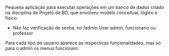 Pequena aplicação para executar operações em um banco de dados
criado na disciplina de Projeto de BD, que envolveu modelo conceitual, lógico e físico.


- Não faz verificação de senha.
no /admin
User admin, funcionario ou professor

Para cada tipo de usuario aparece as respectivas funcionalidades, mas só para o admin os menus funcionam.

